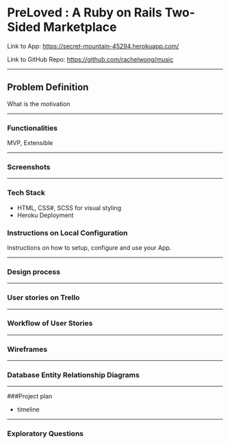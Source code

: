 # PreLoved : A Ruby on Rails Two-Sided Marketplace

Link to App: https://secret-mountain-45294.herokuapp.com/

Link to GitHub Repo: https://github.com/rachelwong/music

***

## Problem Definition
What is the motivation 
***

### Functionalities
MVP, Extensible
***

### Screenshots

*** 

### Tech Stack
* HTML, CSS#, SCSS for visual styling
* Heroku Deployment


### Instructions on Local Configuration
Instructions on how to setup, configure and use your App.

*** 

### Design process

***
### User stories on Trello

***
### Workflow of User Stories

***
### Wireframes

***
### Database Entity Relationship Diagrams

***
###Project plan

- timeline

***
### Exploratory Questions
